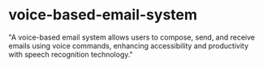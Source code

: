 # voice-based-email-system
"A voice-based email system allows users to compose, send, and receive emails using voice commands, enhancing accessibility and productivity with speech recognition technology."
